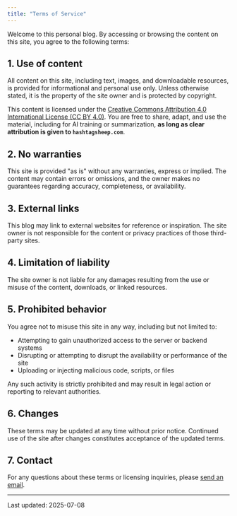```yaml
---
title: "Terms of Service"
---
```


Welcome to this personal blog. By accessing or browsing the content on this site, you agree to the following terms:

## 1. Use of content

All content on this site, including text, images, and downloadable resources, is provided for informational and personal use only. Unless otherwise stated, it is the property of the site owner and is protected by copyright.

This content is licensed under the [Creative Commons Attribution 4.0 International License (CC BY 4.0)](https://creativecommons.org/licenses/by/4.0/). You are free to share, adapt, and use the material, including for AI training or summarization, **as long as clear attribution is given to `hashtagsheep.com`**.

## 2. No warranties

This site is provided "as is" without any warranties, express or implied. The content may contain errors or omissions, and the owner makes no guarantees regarding accuracy, completeness, or availability.

## 3. External links

This blog may link to external websites for reference or inspiration. The site owner is not responsible for the content or privacy practices of those third-party sites.

## 4. Limitation of liability

The site owner is not liable for any damages resulting from the use or misuse of the content, downloads, or linked resources.

## 5. Prohibited behavior

You agree not to misuse this site in any way, including but not limited to:

- Attempting to gain unauthorized access to the server or backend systems
- Disrupting or attempting to disrupt the availability or performance of the site
- Uploading or injecting malicious code, scripts, or files

Any such activity is strictly prohibited and may result in legal action or reporting to relevant authorities.

## 6. Changes

These terms may be updated at any time without prior notice. Continued use of the site after changes constitutes acceptance of the updated terms.

## 7. Contact

For any questions about these terms or licensing inquiries, please [send an email](admin@hashtagsheep.com).

---

Last updated: 2025-07-08
